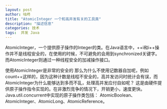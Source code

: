 ```yaml
---
layout: post
author: 咕咚
title: "AtomicInteger 一个和高并发有关的工具类"
description: "描述信息"
categories: 技术
tags:  并发 Java
---
```

AtomicInteger，一个提供原子操作的Integer的类。在Java语言中，++i和i++操作并不是线程安全的，在使用的时候，不可避免的会用到synchronized关键字。而AtomicInteger则通过一种线程安全的加减操作接口。


使用AtomicInteger是非常的安全的
那么为什么不使用记数器自加呢，例如count++这样的，因为这种计数是线程不安全的，高并发访问时统计会有误，而AtomicInteger为什么能够达到多而不乱，处理高并发应付自如呢？
这是由硬件提供原子操作指令实现的。在非激烈竞争的情况下，开销更小，速度更快。Java.util.concurrent中实现的原子操作类包括：
AtomicBoolean、AtomicInteger、AtomicLong、AtomicReference。
